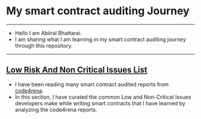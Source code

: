 # My smart contract auditing Journey

---

- Hello I am Abiiral Bhattarai.
- I am sharing what I am learning in my smart contract auditing journey through this repository.

---

## [ Low Risk And Non Critical Issues List](https://github.com/abiiralbhattarai/Smart_Contract_Auditing/blob/master/Low_and_Noncritical_Issues/Low_Risk_And_Non_Critical_Issues.md)

- I have been reading many smart contract audited reports from [code4rena](https://code4rena.com/reports).
- In this section, I have curated the common Low and Non-Critical Issues developers make while writing smart contracts that I have learned by analyzing the code4rena reports.
